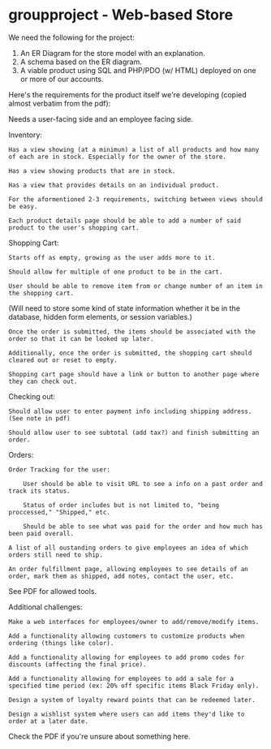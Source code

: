 # groupproject - Web-based Store

We need the following for the project:
1. An ER Diagram for the store model with an explanation.
2. A schema based on the ER diagram.
3. A viable product using SQL and PHP/PDO (w/ HTML) deployed on one or more of our accounts.

Here's the requirements for the product itself we're developing (copied almost verbatim from the pdf):

Needs a user-facing side and an employee facing side.

Inventory:

	Has a view showing (at a minimun) a list of all products and how many of each are in stock. Especially for the owner of the store.

	Has a view showing products that are in stock.

	Has a view that provides details on an individual product.

	For the aformentioned 2-3 requirements, switching between views should be easy.
	
	Each product details page should be able to add a number of said product to the user's shopping cart.

Shopping Cart:

	Starts off as empty, growing as the user adds more to it.

	Should allow for multiple of one product to be in the cart.

	User should be able to remove item from or change number of an item in the shopping cart.

(Will need to store some kind of state information whether it be in the database, hidden form elements, or session variables.)

	Once the order is submitted, the items should be associated with the order so that it can be looked up later.

	Additionally, once the order is submitted, the shopping cart should cleared out or reset to empty.

	Shopping cart page should have a link or button to another page where they can check out.



Checking out:

	Should allow user to enter payment info including shipping address. (See note in pdf)

	Should allow user to see subtotal (add tax?) and finish submitting an order.


Orders:

	Order Tracking for the user:

		User should be able to visit URL to see a info on a past order and track its status.

		Status of order includes but is not limited to, "being proccessed," "Shipped," etc.

		Should be able to see what was paid for the order and how much has been paid overall.

	A list of all oustanding orders to give employees an idea of which orders still need to ship.

	An order fulfillment page, allowing employees to see details of an order, mark them as shipped, add notes, contact the user, etc.


See PDF for allowed tools.

Additional challenges:

	Make a web interfaces for employees/owner to add/remove/modify items.

	Add a functionality allowing customers to customize products when ordering (things like color).

	Add a functionality allowing for employees to add promo codes for discounts (affecting the final price).

	Add a functionality allowing for employees to add a sale for a specified time period (ex: 20% off specific items Black Friday only).

	Design a system of loyalty reward points that can be redeemed later.

	Design a wishlist system where users can add items they'd like to order at a later date.

Check the PDF if you're unsure about something here.
